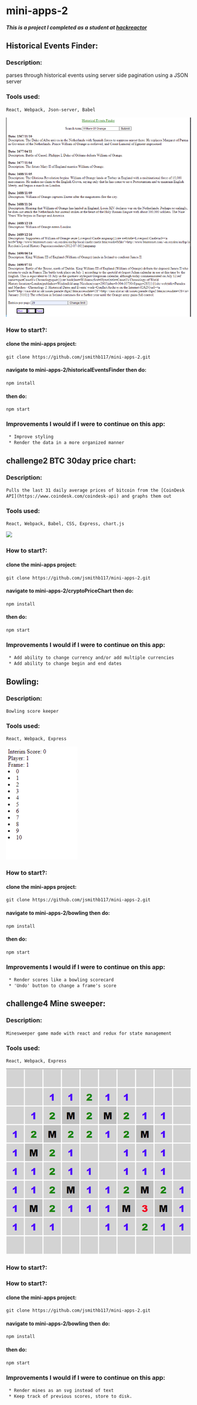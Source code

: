 # mini-apps-2

##### This is a project I completed as a student at [hackreactor](http://hackreactor.com)

## Historical Events Finder:

### Description:
   parses through historical events using server side pagination using a JSON server

### Tools used:
    React, Webpack, Json-server, Babel

  ![](/historicalEventsFinder/historicalEventsFinder.png)

### How to start?:
####  clone the mini-apps project:
    git clone https://github.com/jsmithb117/mini-apps-2.git

#### navigate to mini-apps-2/historicalEventsFinder then do:
    npm install

#### then do:
    npm start

 ### Improvements I would  if I were to continue on this app:
     * Improve styling
     * Render the data in a more organized manner

## challenge2 BTC 30day price chart:

### Description:
    Pulls the last 31 daily average prices of bitcoin from the [CoinDesk API](https://www.coindesk.com/coindesk-api) and graphs them out

### Tools used:
    React, Webpack, Babel, CSS, Express, chart.js

  ![](/images/btcGraph.png)

### How to start?:
####  clone the mini-apps project:
    git clone https://github.com/jsmithb117/mini-apps-2.git

#### navigate to mini-apps-2/cryptoPriceChart then do:
    npm install

#### then do:
    npm start

 ### Improvements I would  if I were to continue on this app:
     * Add ability to change currency and/or add multiple currencies
     * Add ability to change begin and end dates


## Bowling:

### Description:
    Bowling score keeper

### Tools used:
    React, Webpack, Express

  ![](/bowling/bowling.png)

### How to start?:
####  clone the mini-apps project:
    git clone https://github.com/jsmithb117/mini-apps-2.git

#### navigate to mini-apps-2/bowling then do:
    npm install

#### then do:
    npm start

 ### Improvements I would  if I were to continue on this app:
     * Render scores like a bowling scorecard
     * 'Undo' button to change a frame's score


## challenge4 Mine sweeper:

### Description:
    Minesweeper game made with react and redux for state management

### Tools used:
    React, Webpack, Express

  ![](/minesweeper/exampleBoard.png)

### How to start?:
### How to start?:
####  clone the mini-apps project:
    git clone https://github.com/jsmithb117/mini-apps-2.git

#### navigate to mini-apps-2/bowling then do:
    npm install

#### then do:
    npm start

 ### Improvements I would  if I were to continue on this app:
     * Render mines as an svg instead of text
     * Keep track of previous scores, store to disk.